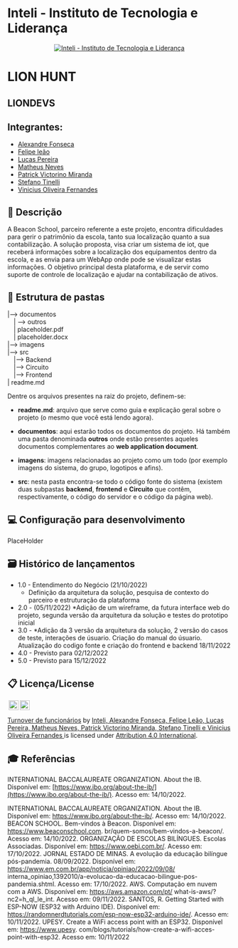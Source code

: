 # Inteli - Instituto de Tecnologia e Liderança 

<p align="center">
<a href= "https://www.inteli.edu.br/"><img src="https://www.inteli.edu.br/wp-content/uploads/2021/08/20172028/marca_1-2.png" alt="Inteli - Instituto de Tecnologia e Liderança" border="0"></a>
</p>

# LION HUNT

## LIONDEVS

## Integrantes: 
- <a href="https://www.linkedin.com/in/alexandrefonseca00/"> Alexandre Fonseca </a>
- <a href="https://www.linkedin.com/in/felipe-le%C3%A3o-9a8a601a6/"> Felipe leão </a>
- <a href="https://www.linkedin.com/in/lucas-conti-pereira-3410b1233/"> Lucas Pereira </a>
- <a href="https://www.linkedin.com/in/mateus-neves-3b767123b/"> Matheus Neves </a>
- <a href="https://www.linkedin.com/in/patrick-victorino-miranda-7ab911231/"> Patrick Victorino Miranda </a>
- <a href="#"> Stefano Tinelli </a>
- <a href="https://www.linkedin.com/in/vinicius-oliveira-fernandes-627b68168/"> Vinicius Oliveira Fernandes </a>

## 📝 Descrição

A Beacon School, parceiro referente a este projeto, encontra dificuldades para gerir o patrimônio da escola, tanto sua localização quanto a sua contabilização. A solução proposta, visa criar um sistema de iot, que receberá informações sobre a localização dos equipamentos dentro da escola, e as envia para um WebApp onde pode se visualizar estas informações. O objetivo principal desta plataforma, e de servir como suporte de controle de localização e ajudar na contabilização de ativos.

## 📁 Estrutura de pastas

|--> documentos<br>
  &emsp;| --> outros <br>
  &emsp;| placeholder.pdf<br>
  &emsp;| placeholder.docx<br>
|--> imagens<br>
|--> src<br>
  &emsp;|--> Backend<br>
  &emsp;|--> Circuito<br>
  &emsp;|--> Frontend<br>
| readme.md<br>

Dentre os arquivos presentes na raiz do projeto, definem-se:

- <b>readme.md</b>: arquivo que serve como guia e explicação geral sobre o projeto (o mesmo que você está lendo agora).

- <b>documentos</b>: aqui estarão todos os documentos do projeto. Há também uma pasta denominada <b>outros</b> onde estão presentes aqueles documentos complementares ao <b>web application document</b>.

- <b>imagens</b>: imagens relacionadas ao projeto como um todo (por exemplo imagens do sistema, do grupo, logotipos e afins).

- <b>src</b>: nesta pasta encontra-se todo o código fonte do sistema (existem duas subpastas <b>backend</b>, <b>frontend</b> e <b>Circuito</b> que contêm, respectivamente, o código do servidor e o código da página web).

## 💻 Configuração para desenvolvimento

PlaceHolder

## 🗃 Histórico de lançamentos

* 1.0 - Entendimento do Negócio (21/10/2022)
  * Definição da arquitetura da solução, pesquisa de contexto do parceiro e estruturação da plataforma
* 2.0 - (05/11/2022)
	*Adição de um wireframe, da futura interface web do projeto, segunda versão da arquitetura da solução e testes do prototipo inicial
* 3.0 - *Adição da 3 versão da arquitetura da solução, 2 versão do casos de teste, interações de úsuario. Criação do manual do úsuario. Atualização do codigo fonte e criação do frontend e backend 18/11/2022
* 4.0 - Previsto para 02/12/2022
* 5.0 - Previsto para 15/12/2022

## 📋 Licença/License

<img style="height:22px!important;margin-left:3px;vertical-align:text-bottom;" src="https://mirrors.creativecommons.org/presskit/icons/cc.svg?ref=chooser-v1"><img style="height:22px!important;margin-left:3px;vertical-align:text-bottom;" src="https://mirrors.creativecommons.org/presskit/icons/by.svg?ref=chooser-v1"><p xmlns:cc="http://creativecommons.org/ns#" xmlns:dct="http://purl.org/dc/terms/"><a property="dct:title" rel="cc:attributionURL" href="https://github.com/Spidus/Teste_Final_1">Turnover de funcionários</a> by <a rel="cc:attributionURL dct:creator" property="cc:attributionName" href="https://www.yggbrasil.com.br/vr">Inteli, Alexandre Fonseca, Felipe Leão, Lucas Pereira, Matheus Neves, Patrick Victorino Miranda, Stefano Tinelli e Vinicius Oliveira Fernandes </a> is licensed under <a href="http://creativecommons.org/licenses/by/4.0/?ref=chooser-v1" target="_blank" rel="license noopener noreferrer" style="display:inline-block;">Attribution 4.0 International</a>.</p>

## 🎓 Referências

INTERNATIONAL BACCALAUREATE ORGANIZATION. About the IB. Disponível em:
[https://www.ibo.org/about-the-ib/](https://www.ibo.org/about-the-ib/). Acesso em: 14/10/2022.

INTERNATIONAL BACCALAUREATE ORGANIZATION. About the IB. Disponível em: https://www.ibo.org/about-the-ib/. Acesso em: 14/10/2022.
BEACON SCHOOL. Bem-vindos à Beacon. Disponível em: https://www.beaconschool.com. br/quem-somos/bem-vindos-a-beacon/. Acesso em: 14/10/2022.
ORGANIZAÇÃO DE ESCOLAS BILÍNGUES. Escolas Associadas. Disponível em:
https://www.oebi.com.br/. Acesso em: 17/10/2022.
JORNAL ESTADO DE MINAS. A evolução da educação bilíngue pós-pandemia.
08/09/2022. Disponível em: https://www.em.com.br/app/noticia/opiniao/2022/09/08/
interna_opiniao,1392010/a-evolucao-da-educacao-bilingue-pos-pandemia.shtml. Acesso em:
17/10/2022.
AWS. Computação em nuvem com a AWS. Disponível em: https://aws.amazon.com/pt/ what-is-aws/?nc2=h_ql_le_int. Acesso em: 09/11/2022.
SANTOS, R. Getting Started with ESP-NOW (ESP32 with Arduino IDE). Disponível em: https://randomnerdtutorials.com/esp-now-esp32-arduino-ide/. Acesso em: 10/11/2022.
UPESY. Create a WiFi access point with an ESP32. Disponível em: https://www.upesy. com/blogs/tutorials/how-create-a-wifi-acces-point-with-esp32. Acesso em: 10/11/2022 
